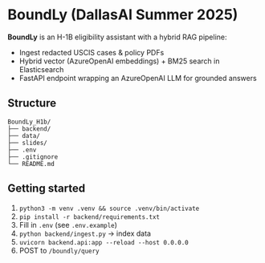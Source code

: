 # BoundLy (DallasAI Summer 2025)

**BoundLy** is an H-1B eligibility assistant with a hybrid RAG pipeline:
- Ingest redacted USCIS cases & policy PDFs
- Hybrid vector (AzureOpenAI embeddings) + BM25 search in Elasticsearch
- FastAPI endpoint wrapping an AzureOpenAI LLM for grounded answers

## Structure

```text
BoundLy_H1b/
├── backend/
├── data/
├── slides/
├── .env
├── .gitignore
└── README.md
```

## Getting started
1. `python3 -m venv .venv && source .venv/bin/activate`  
2. `pip install -r backend/requirements.txt`  
3. Fill in `.env` (see `.env.example`)  
4. `python backend/ingest.py` → index data  
5. `uvicorn backend.api:app --reload --host 0.0.0.0`  
6. POST to `/boundly/query`
